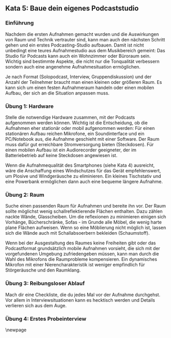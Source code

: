 ## Kata 5: Baue dein eigenes Podcaststudio

### Einführung

Nachdem die ersten Aufnahmen gemacht wurden und die Auswirkungen von Raum und Technik vertrauter sind, kann man auch den nächsten Schritt gehen und ein erstes Podcasting-Studio aufbauen. Damit ist nicht unbedingt eine teures Aufnahmestudio aus dem Musikbereich gemeint: Das Studio für Podcasts kann auch ein Wohnzimmer oder Büroraum sein. Wichtig sind bestimmte Aspekte, die nicht nur die Tonqualität verbessern sondern auch eine angenehme Aufnahmesituation ermöglichen.

Je nach Format (Solopodcast, Interview, Gruppendiskussion) und der Anzahl der Teilnehmer braucht man einen kleinen oder größeren Raum. Es kann sich um einen festen Aufnahmeraum handeln oder einen mobilen Aufbau, der sich an die Situation anpassen muss. 

### Übung 1: Hardware

Stelle die notwendige Hardware zusammen, mit der Podcasts aufgenommen werden können. Wichtig ist die Entscheidung, ob die Aufnahmen eher stationär oder mobil aufgenommen werden: Für einen stationären Aufbau reichen Mikrofone, ein Soundinterface und ein PC/Notebook aus, die Aufnahme geschieht mit einer Software. Der Raum muss dafür gut erreichbare Stromversorgung bieten (Steckdosen). Für einen mobilen Aufbau ist ein Audiorecorder geeigneter, der im Batteriebetrieb auf keine Steckdosen angewiesen ist.

Wenn die Aufnahmequalität des Smartphones (siehe Kata 4) ausreicht, wäre die Anschaffung eines Windschutzes für das Gerät empfehlenswert, um Plosive und Windgeräusche zu eliminieren. Ein kleines Tischstativ und eine Powerbank ermöglichen dann auch eine bequeme längere Aufnahme.

### Übung 2: Raum

Suche einen passenden Raum für Aufnahmen und bereite ihn vor. Der Raum sollte möglichst wenig schallreflektierende Flächen enthalten. Dazu zählen nackte Wände, Glasscheiben. Um die reflexionen zu minimieren einigen sich Vorhänge, Bücherschränke, Sofas - im Grunde alle Möbel, die wenig harte plane Flächen aufweisen. Wenn so eine Möblierung nicht möglich ist, lassen sich die Wände auch mit Schallabsoerbern bekleiden (Schaumstoff).

Wenn bei der Ausgestaltung des Raumes keine Freiheiten gibt oder das Podcastformat grundsätzlich mobile Aufnahmen vorsieht, die sich mit der vorgefundenen Umgebung zufriedengeben müssen, kann man durch die Wahl des Mikrofons die Raumprobleme kompensieren. Ein dynamisches Mikrofon mit einer Nierencharakteristik ist weniger empfindlich für Störgeräusche und den Raumklang.

### Übung 3: Reibungsloser Ablauf

Mach dir eine Checkliste, die du jedes Mal vor der Aufnahme durchgehst. Vor allem in Interviewsituationen kann es hecktisch werden und Details verlieren sich aus dem Auge.

### Übung 4: Erstes Probeinterview



\newpage